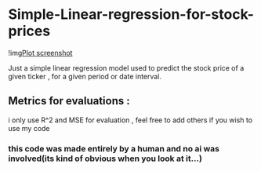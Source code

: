 # Simple-Linear-regression-for-stock-prices
!img[Plot screenshot](screenshot.png)

Just a simple linear regression model used to predict the stock price of a given ticker , for a given period or date interval. 

## Metrics for evaluations : 
i only use R^2 and MSE for evaluation , feel free to add others if you wish to use my code 

### this code was made entirely by a human and no ai was involved(its kind of obvious when you look at it...)


